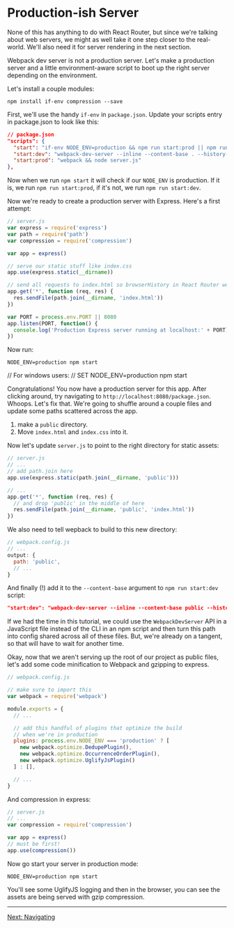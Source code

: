 # Production-ish Server

None of this has anything to do with React Router, but since we're
talking about web servers, we might as well take it one step closer to
the real-world. We'll also need it for server rendering in the next
section.

Webpack dev server is not a production server. Let's make a production
server and a little environment-aware script to boot up the right server
depending on the environment.

Let's install a couple modules:

```
npm install if-env compression --save
```

First, we'll use the handy `if-env` in `package.json`.  Update your
scripts entry in package.json to look like this:

```json
// package.json
"scripts": {
  "start": "if-env NODE_ENV=production && npm run start:prod || npm run start:dev",
  "start:dev": "webpack-dev-server --inline --content-base . --history-api-fallback",
  "start:prod": "webpack && node server.js"
},
```

Now when we run `npm start` it will check if our `NODE_ENV` is
production. If it is, we run `npm run start:prod`, if it's not, we run
`npm run start:dev`.

Now we're ready to create a production server with Express. Here's a
first attempt:

```js
// server.js
var express = require('express')
var path = require('path')
var compression = require('compression')

var app = express()

// serve our static stuff like index.css
app.use(express.static(__dirname))

// send all requests to index.html so browserHistory in React Router works
app.get('*', function (req, res) {
  res.sendFile(path.join(__dirname, 'index.html'))
})

var PORT = process.env.PORT || 8080
app.listen(PORT, function() {
  console.log('Production Express server running at localhost:' + PORT)
})
```

Now run:

```
NODE_ENV=production npm start
```
// For windows users:
// SET NODE_ENV=production npm start

Congratulations! You now have a production server for this app. After
clicking around, try navigating to `http://localhost:8080/package.json`.
Whoops.  Let's fix that. We're going to shuffle around a couple files and
update some paths scattered across the app.

1. make a `public` directory.
2. Move `index.html` and `index.css` into it.

Now let's update `server.js` to point to the right directory for static
assets:

```js
// server.js
// ...
// add path.join here
app.use(express.static(path.join(__dirname, 'public')))

// ...
app.get('*', function (req, res) {
  // and drop 'public' in the middle of here
  res.sendFile(path.join(__dirname, 'public', 'index.html'))
})
```

We also need to tell wepback to build to this new directory:

```js
// webpack.config.js
// ...
output: {
  path: 'public',
  // ...
}
```

And finally (!) add it to the `--content-base` argument to `npm run start:dev` script:

```json
"start:dev": "webpack-dev-server --inline --content-base public --history-api-fallback",
```

If we had the time in this tutorial, we could use the `WebpackDevServer`
API in a JavaScript file instead of the CLI in an npm script and then
turn this path into config shared across all of these files. But, we're
already on a tangent, so that will have to wait for another time.

Okay, now that we aren't serving up the root of our project as public
files, let's add some code minification to Webpack and gzipping to
express.

```js
// webpack.config.js

// make sure to import this
var webpack = require('webpack')

module.exports = {
  // ...

  // add this handful of plugins that optimize the build
  // when we're in production
  plugins: process.env.NODE_ENV === 'production' ? [
    new webpack.optimize.DedupePlugin(),
    new webpack.optimize.OccurrenceOrderPlugin(),
    new webpack.optimize.UglifyJsPlugin()
  ] : [],

  // ...
}
```

And compression in express:

```js
// server.js
// ...
var compression = require('compression')

var app = express()
// must be first!
app.use(compression())
```

Now go start your server in production mode:

```
NODE_ENV=production npm start
```

You'll see some UglifyJS logging and then in the browser, you can see
the assets are being served with gzip compression.

---

[Next: Navigating](12-navigating.md)
